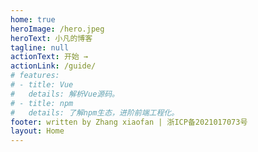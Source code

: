 ```yaml
---
home: true
heroImage: /hero.jpeg
heroText: 小凡的博客
tagline: null
actionText: 开始 →
actionLink: /guide/
# features:
# - title: Vue
#   details: 解析Vue源码。
# - title: npm
#   details: 了解npm生态，进阶前端工程化。
footer: written by Zhang xiaofan | 浙ICP备2021017073号
layout: Home
---
```

